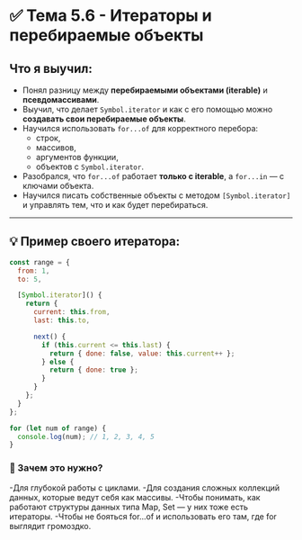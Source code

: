 # ✅ Тема 5.6 - Итераторы и перебираемые объекты

## Что я выучил:

- Понял разницу между **перебираемыми объектами (iterable)** и **псевдомассивами**.
- Выучил, что делает `Symbol.iterator` и как с его помощью можно **создавать свои перебираемые объекты**.
- Научился использовать `for...of` для корректного перебора:
  - строк,
  - массивов,
  - аргументов функции,
  - объектов с `Symbol.iterator`.
- Разобрался, что `for...of` работает **только с iterable**, а `for...in` — с ключами объекта.
- Научился писать собственные объекты с методом `[Symbol.iterator]` и управлять тем, что и как будет перебираться.

---

## 💡 Пример своего итератора:

```js
const range = {
  from: 1,
  to: 5,

  [Symbol.iterator]() {
    return {
      current: this.from,
      last: this.to,

      next() {
        if (this.current <= this.last) {
          return { done: false, value: this.current++ };
        } else {
          return { done: true };
        }
      }
    };
  }
};

for (let num of range) {
  console.log(num); // 1, 2, 3, 4, 5
}
```

### 📌 Зачем это нужно?
-Для глубокой работы с циклами.
-Для создания сложных коллекций данных, которые ведут себя как массивы.
-Чтобы понимать, как работают структуры данных типа Map, Set — у них тоже есть итераторы.
-Чтобы не бояться for...of и использовать его там, где for выглядит громоздко.